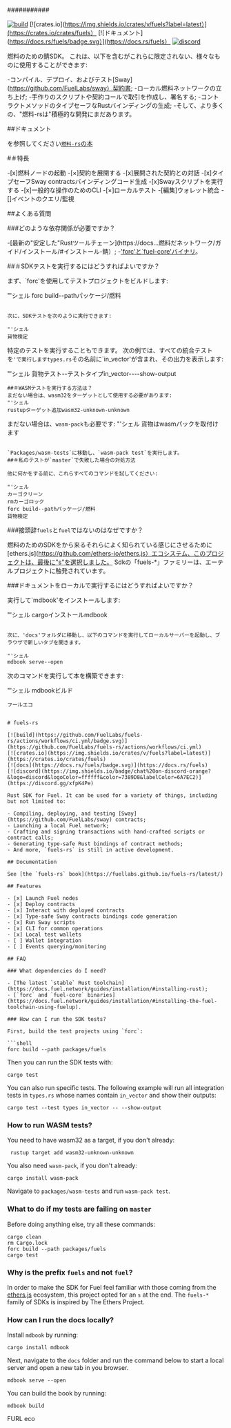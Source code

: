 ###########

[![build](https://github.com/FuelLabs/fuels-rs/actions/workflows/ci.yml/badge.svg)](https://github.com/FuelLabs/fuels-rs/actions/workflows/ci.yml)
[![crates.io](https://img.shields.io/crates/v/fuels?label=latest）](https://crates.io/crates/fuels）
[![ドキュメント](https://docs.rs/fuels/badge.svg）](https://docs.rs/fuels）
[![discord](https://img.shields.io/badge/chat%20on-discord-orange?&logo=discord&logoColor=ffffff&color=7389D8&labelColor=6A7EC2)](https://discord.gg/xfpK4Pe)

燃料のための錆SDK。 これは、以下を含むがこれらに限定されない、様々なものに使用することができます:

-コンパイル、デプロイ、およびテスト[Sway](https://github.com/FuelLabs/sway）契約書;
-ローカル燃料ネットワークの立ち上げ;
-手作りのスクリプトや契約コールで取引を作成し、署名する;
-コントラクトメソッドのタイプセーフなRustバインディングの生成;
-そして、より多くの、"燃料-rsは"積極的な開発にまだあります。

##ドキュメント

を参照してください[`燃料-rs`の本](https://fuellabs.github.io/fuels-rs/latest/)

#＃特長

-[x]燃料ノードの起動
-[×]契約を展開する
-[x]展開された契約との対話
-[x]タイプセーフSway contractsバインディングコード生成
-[x]Swayスクリプトを実行する
-[x]一般的な操作のためのCLI
-[×]ローカルテスト
-[編集]ウォレット統合
-[]イベントのクエリ/監視

##よくある質問

###どのような依存関係が必要ですか？

-[最新の"安定した"Rustツールチェーン](https://docs...燃料だネットワーク/ガイド/インストール/#インストール-錆）;
-['forc'と`fuel-core'バイナリ](https://docs...燃料だネットワーク/ガイド/インストール/#installing-the-fuel-toolchain-using-fuelup)。

##＃SDKテストを実行するにはどうすればよいですか？

まず、`forc'を使用してテストプロジェクトをビルドします:

"'シェル
forc build--pathパッケージ/燃料
```

次に、SDKテストを次のように実行できます:

"'シェル
貨物検定
```

特定のテストを実行することもできます。 次の例では、すべての統合テストを`'で実行しますtypes.rs`その名前に`in_vector'が含まれ、その出力を表示します:

"'シェル
貨物テスト--テストタイプin_vector----show-output
```
##＃WASMテストを実行する方法は？
まだない場合は、wasm32をターゲットとして使用する必要があります:
"'シェル
rustupターゲット追加wasm32-unknown-unknown
```
まだない場合は、`wasm-pack`も必要です:
"'シェル
貨物はwasmパックを取付けます
```

`Packages/wasm-tests`に移動し、`wasm-pack test`を実行します。
##＃私のテストが`master`で失敗した場合の対処方法

他に何かをする前に、これらすべてのコマンドを試してください:

"'シェル
カーゴクリーン
rmカーゴロック
forc build--pathパッケージ/燃料
貨物検定
```

###接頭辞`fuels`と`fuel`ではないのはなぜですか？

燃料のためのSDKをから来るそれらによく知られている感じにさせるために[ethers.js](https://github.com/ethers-io/ethers.js）エコシステム、このプロジェクトは、最後に"s"を選択しました。 Sdkの「fuels-*」ファミリーは、エーテルプロジェクトに触発されています。

###ドキュメントをローカルで実行するにはどうすればよいですか？

実行して`mdbook'をインストールします:

"'シェル
cargoインストールmdbook
```

次に、'docs'フォルダに移動し、以下のコマンドを実行してローカルサーバーを起動し、ブラウザで新しいタブを開きます。

"'シェル
mdbook serve--open
```

次のコマンドを実行して本を構築できます:

"'シェル
mdbookビルド
```
フールエコ


# fuels-rs

[![build](https://github.com/FuelLabs/fuels-rs/actions/workflows/ci.yml/badge.svg)](https://github.com/FuelLabs/fuels-rs/actions/workflows/ci.yml)
[![crates.io](https://img.shields.io/crates/v/fuels?label=latest)](https://crates.io/crates/fuels)
[![docs](https://docs.rs/fuels/badge.svg)](https://docs.rs/fuels)
[![discord](https://img.shields.io/badge/chat%20on-discord-orange?&logo=discord&logoColor=ffffff&color=7389D8&labelColor=6A7EC2)](https://discord.gg/xfpK4Pe)

Rust SDK for Fuel. It can be used for a variety of things, including but not limited to:

- Compiling, deploying, and testing [Sway](https://github.com/FuelLabs/sway) contracts;
- Launching a local Fuel network;
- Crafting and signing transactions with hand-crafted scripts or contract calls;
- Generating type-safe Rust bindings of contract methods;
- And more, `fuels-rs` is still in active development.

## Documentation

See [the `fuels-rs` book](https://fuellabs.github.io/fuels-rs/latest/)

## Features

- [x] Launch Fuel nodes
- [x] Deploy contracts
- [x] Interact with deployed contracts
- [x] Type-safe Sway contracts bindings code generation
- [x] Run Sway scripts
- [x] CLI for common operations
- [x] Local test wallets
- [ ] Wallet integration
- [ ] Events querying/monitoring

## FAQ

### What dependencies do I need?

- [The latest `stable` Rust toolchain](https://docs.fuel.network/guides/installation/#installing-rust);
- [`forc` and `fuel-core` binaries](https://docs.fuel.network/guides/installation/#installing-the-fuel-toolchain-using-fuelup).

### How can I run the SDK tests?

First, build the test projects using `forc`:

```shell
forc build --path packages/fuels
```

Then you can run the SDK tests with:

```shell
cargo test
```

You can also run specific tests. The following example will run all integration tests in `types.rs` whose names contain `in_vector` and show their outputs:

```shell
cargo test --test types in_vector -- --show-output
```
### How to run WASM tests?
You need to have wasm32 as a target, if you don't already:
```shell
 rustup target add wasm32-unknown-unknown
```
You also need `wasm-pack`, if you don't already:
```shell
cargo install wasm-pack
```

Navigate to `packages/wasm-tests` and run `wasm-pack test`.
### What to do if my tests are failing on `master`

Before doing anything else, try all these commands:

```shell
cargo clean
rm Cargo.lock
forc build --path packages/fuels
cargo test
```

### Why is the prefix `fuels` and not `fuel`?

In order to make the SDK for Fuel feel familiar with those coming from the [ethers.js](https://github.com/ethers-io/ethers.js) ecosystem, this project opted for an `s` at the end. The `fuels-*` family of SDKs is inspired by The Ethers Project.

### How can I run the docs locally?

Install `mdbook` by running:

```shell
cargo install mdbook
```

Next, navigate to the `docs` folder and run the command below to start a local server and open a new tab in you browser.

```shell
mdbook serve --open
```

You can build the book by running:

```shell
mdbook build
```
FURL eco
